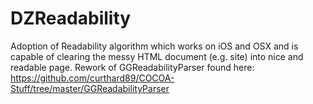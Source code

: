 DZReadability
=============

Adoption of Readability algorithm which works on iOS and OSX and is capable of clearing the messy HTML document (e.g. site) into nice and readable page. Rework of GGReadabilityParser found here: https://github.com/curthard89/COCOA-Stuff/tree/master/GGReadabilityParser
